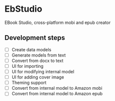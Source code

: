 # EbStudio
EBook Studio, cross-platform mobi and epub creator

## Development steps
- [ ] Create data models
- [ ] Generate models from text
- [ ] Convert from docx to text
- [ ] UI for importing
- [ ] UI for modifying internal model
- [ ] UI for adding cover image
- [ ] Theming support
- [ ] Convert from internal model to Amazon mobi
- [ ] Convert from internal model to Amazon epub